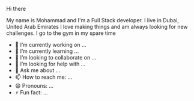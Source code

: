 Hi there

My name is Mohammad and I'm a Full Stack developer. I live in Dubai, United Arab Emirates
I love making things and am always looking for new challenges. I go to the gym in my spare time

- 🔭 I’m currently working on ...
- 🌱 I’m currently learning ...
- 👯 I’m looking to collaborate on ...
- 🤔 I’m looking for help with ...
- 💬 Ask me about ...
- 📫 How to reach me: ...
- 😄 Pronouns: ...
- ⚡ Fun fact: ...
